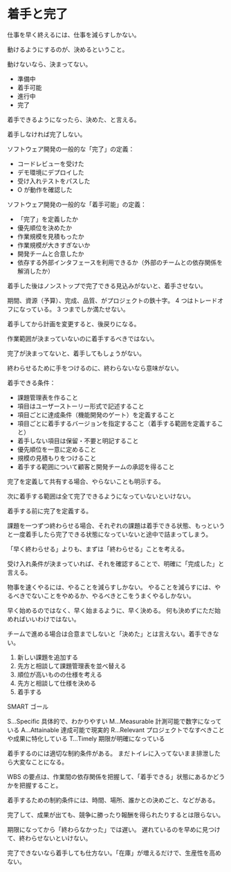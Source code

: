 # 着手と完了

仕事を早く終えるには、仕事を減らすしかない。

動けるようにするのが、決めるということ。

動けないなら、決まってない。

- 準備中
- 着手可能
- 進行中
- 完了

着手できるようになったら、決めた、と言える。

着手しなければ完了しない。

ソフトウェア開発の一般的な「完了」の定義：

- コードレビューを受けた
- デモ環境にデプロイした
- 受け入れテストをパスした
- O が動作を確認した

ソフトウェア開発の一般的な「着手可能」の定義：

- 「完了」を定義したか
- 優先順位を決めたか
- 作業規模を見積もったか
- 作業規模が大きすぎないか
- 開発チームと合意したか
- 依存する外部インタフェースを利用できるか（外部のチームとの依存関係を解消したか）

着手した後はノンストップで完了できる見込みがないと、着手させない。

期間、資源（予算）、完成、品質、がプロジェクトの鉄十字。
4 つはトレードオフになっている。
3 つまでしか満たせない。

着手してから計画を変更すると、後戻りになる。

作業範囲が決まっていないのに着手するべきではない。

完了が決まってないと、着手してもしょうがない。

終わらせるために手をつけるのに、終わらないなら意味がない。

着手できる条件：

- 課題管理表を作ること
- 項目はユーザーストーリー形式で記述すること
- 項目ごとに達成条件（機能開発のゲート）を定義すること
- 項目ごとに着手するバージョンを指定すること（着手する範囲を定義すること）
- 着手しない項目は保留・不要と明記すること
- 優先順位を一意に定めること
- 規模の見積もりをつけること
- 着手する範囲について顧客と開発チームの承認を得ること

完了を定義して共有する場合、やらないことも明示する。

次に着手する範囲は全て完了できるようになっていないといけない。

着手する前に完了を定義する。

課題を一つずつ終わらせる場合、それぞれの課題は着手できる状態、もっというと一度着手したら完了できる状態になっていないと途中で詰まってしまう。

「早く終わらせる」よりも、まずは「終わらせる」ことを考える。

受け入れ条件が決まっていれば、それを確認することで、明確に「完成した」と言える。

物事を速くやるには、やることを減らすしかない。
やることを減らすには、やるべきでないことをやめるか、やるべきとこをうまくやるしかない。

早く始めるのではなく、早く始まるように、早く決める。
何も決めずにただ始めればいいわけではない。

チームで進める場合は合意までしないと「決めた」とは言えない。着手できない。

1. 新しい課題を追加する
2. 先方と相談して課題管理表を並べ替える
3. 順位が高いものの仕様を考える
4. 先方と相談して仕様を決める
5. 着手する

SMART ゴール

S…Specific 具体的で、わかりやすい
M…Measurable 計測可能で数字になっている
A…Attainable 達成可能で現実的
R…Relevant プロジェクトでなすべきことや成果に特化している
T…Timely 期限が明確になっている

着手するのには適切な制約条件がある。
まだトイレに入ってないまま排泄したら大変なことになる。

WBS の要点は、作業間の依存関係を把握して、「着手できる」状態にあるかどうかを把握すること。

着手するための制約条件には、時間、場所、誰かとの決めごと、などがある。

完了して、成果が出ても、競争に勝ったり報酬を得られたりするとは限らない。

期限になってから「終わらなかった」では遅い。
遅れているのを早めに見つけて、終わらせないといけない。

完了できないなら着手しても仕方ない。「在庫」が増えるだけで、生産性を高めない。
